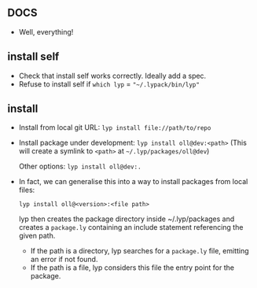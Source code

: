 ## DOCS

- Well, everything!

## install self

- Check that install self works correctly. Ideally add a spec.
- Refuse to install self if `which lyp` = `"~/.lypack/bin/lyp"`

## install <package>

- Install from local git URL: `lyp install file://path/to/repo`
- Install package under development: `lyp install oll@dev:<path>`
  (This will create a symlink to `<path>` at `~/.lyp/packages/oll@dev`)
    
  Other options:
  `lyp install oll@dev:.`
  
- In fact, we can generalise this into a way to install packages from local files:

  `lyp install oll@<version>:<file path>`
    
  lyp then creates the package directory inside ~/.lyp/packages and creates a `package.ly` containing an include statement referencing the given path.
  
  - If the path is a directory, lyp searches for a `package.ly` file, emitting an error if not found.
  - If the path is a file, lyp considers this file the entry point for the package.



